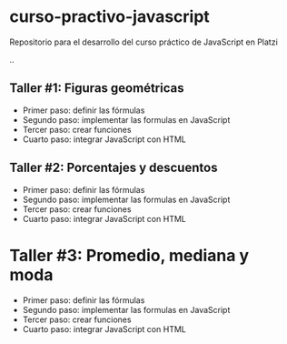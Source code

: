 # curso-practivo-javascript
Repositorio para el desarrollo del curso práctico de JavaScript en Platzi

..

## Taller #1: Figuras geométricas

- Primer paso: definir las fórmulas
- Segundo paso: implementar las formulas en JavaScript
- Tercer paso: crear funciones
- Cuarto paso: integrar JavaScript con HTML


## Taller #2: Porcentajes y descuentos

- Primer paso: definir las fórmulas
- Segundo paso: implementar las formulas en JavaScript
- Tercer paso: crear funciones
- Cuarto paso: integrar JavaScript con HTML


# Taller #3: Promedio, mediana y moda

- Primer paso: definir las fórmulas
- Segundo paso: implementar las formulas en JavaScript
- Tercer paso: crear funciones
- Cuarto paso: integrar JavaScript con HTML